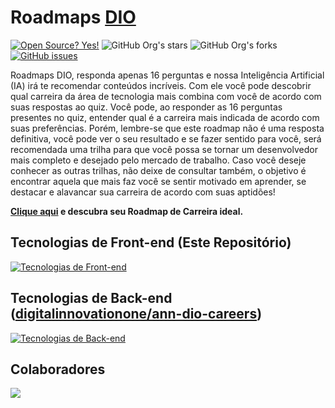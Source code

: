 # Roadmaps [DIO](https://dio.me)

[![Open Source? Yes!](https://badgen.net/badge/Open%20Source%20%3F/Yes%21/blue?icon=github)](https://github.com/Naereen/badges/) ![GitHub Org's stars](https://img.shields.io/github/stars/digitalinnovationone/roadmaps?style=social) ![GitHub Org's forks](https://img.shields.io/github/forks/digitalinnovationone/roadmaps?style=social) [![GitHub issues](https://img.shields.io/github/issues/digitalinnovationone/roadmaps?style=social)](https://GitHub.com/digitalinnovationone/roadmaps/issues/)

Roadmaps DIO, responda apenas 16 perguntas e nossa Inteligência Artificial (IA) irá te recomendar conteúdos incríveis.
Com ele você pode descobrir qual carreira da área de tecnologia mais combina com você de acordo com suas respostas ao quiz.
Você pode, ao responder as 16 perguntas presentes no quiz, entender qual é a carreira mais indicada de acordo com suas preferências.
Porém, lembre-se que este roadmap não é uma resposta definitiva, você pode ver o seu resultado e se fazer sentido para você, será recomendada uma trilha para que você possa se tornar um desenvolvedor mais completo e desejado pelo mercado de trabalho.
Caso você deseje conhecer as outras trilhas, não deixe de consultar também, o objetivo é encontrar aquela que mais faz você se sentir motivado em aprender, se destacar e alavancar sua carreira de acordo com suas aptidões!

**[Clique aqui](https://digitalinnovationone.github.io/roadmaps/) e descubra seu Roadmap de Carreira ideal.**

## Tecnologias de Front-end (Este Repositório)

[![Tecnologias de Front-end](https://skillicons.dev/icons?i=html,css,js)](https://skillicons.dev)

## Tecnologias de Back-end ([digitalinnovationone/ann-dio-careers](https://github.com/digitalinnovationone/ann-dio-careers))

[![Tecnologias de Back-end](https://skillicons.dev/icons?i=c,cpp,aws)](https://skillicons.dev)

## Colaboradores

<a href = "https://github.com/digitalinnovationone/roadmaps/graphs/contributors">
  <img src = "https://contrib.rocks/image?repo=digitalinnovationone/roadmaps"/>
</a>




